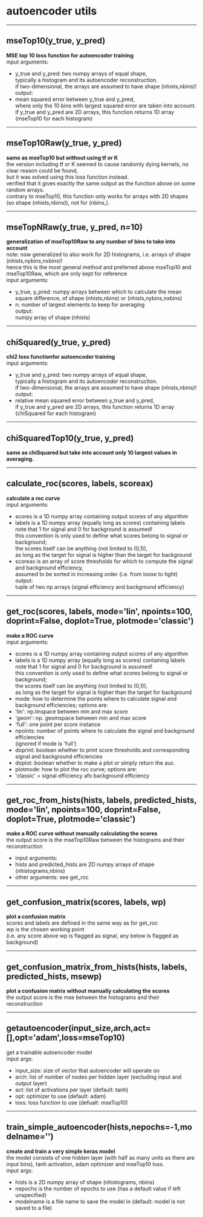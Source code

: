 # autoencoder utils  
  
- - -    
## mseTop10(y\_true, y\_pred)  
**MSE top 10 loss function for autoencoder training**  
input arguments:  
- y\_true and y\_pred: two numpy arrays of equal shape,  
typically a histogram and its autoencoder reconstruction.  
if two-dimensional, the arrays are assumed to have shape (nhists,nbins)!  
output:  
- mean squared error between y\_true and y\_pred,  
where only the 10 bins with largest squared error are taken into account.  
if y\_true and y\_pred are 2D arrays, this function returns 1D array (mseTop10 for each histogram)  
  
- - -    
## mseTop10Raw(y\_true, y\_pred)  
**same as mseTop10 but without using tf or K**  
the version including tf or K seemed to cause randomly dying kernels, no clear reason could be found,  
but it was solved using this loss function instead.  
verified that it gives exactly the same output as the function above on some random arrays.  
contrary to mseTop10, this function only works for arrays with 2D shapes (so shape (nhists,nbins)), not for (nbins,).  
  
- - -    
## mseTopNRaw(y\_true, y\_pred, n=10)  
**generalization of mseTop10Raw to any number of bins to take into account**  
note: now generalized to also work for 2D histograms, i.e. arrays of shape (nhists,nybins,nxbins)!  
hence this is the most general method and preferred above mseTop10 and mseTop10Raw, which are only kept for reference  
input arguments:  
- y\_true, y\_pred: numpy arrays between which to calculate the mean square difference, of shape (nhists,nbins) or (nhists,nybins,nxbins)  
- n: number of largest elements to keep for averaging  
output:  
numpy array of shape (nhists)  
  
- - -    
## chiSquared(y\_true, y\_pred)  
**chi2 loss functionfor autoencoder training**  
input arguments:  
- y\_true and y\_pred: two numpy arrays of equal shape,  
typically a histogram and its autoencoder reconstruction.  
if two-dimensional, the arrays are assumed to have shape (nhists,nbins)!  
output:  
- relative mean squared error between y\_true and y\_pred,  
if y\_true and y\_pred are 2D arrays, this function returns 1D array (chiSquared for each histogram)  
  
- - -    
## chiSquaredTop10(y\_true, y\_pred)  
**same as chiSquared but take into account only 10 largest values in averaging.**  
  
- - -    
## calculate\_roc(scores, labels, scoreax)  
**calculate a roc curve**  
input arguments:  
- scores is a 1D numpy array containing output scores of any algorithm  
- labels is a 1D numpy array (equally long as scores) containing labels  
note that 1 for signal and 0 for background is assumed!  
this convention is only used to define what scores belong to signal or background;  
the scores itself can be anything (not limited to (0,1)),  
as long as the target for signal is higher than the target for background  
- scoreax is an array of score thresholds for which to compute the signal and background efficiency,  
assumed to be sorted in increasing order (i.e. from loose to tight)  
output:  
tuple of two np arrays (signal efficiency and background efficiency)  
  
- - -    
## get\_roc(scores, labels, mode='lin', npoints=100, doprint=False, doplot=True, plotmode='classic')  
**make a ROC curve**  
input arguments:  
- scores is a 1D numpy array containing output scores of any algorithm  
- labels is a 1D numpy array (equally long as scores) containing labels  
note that 1 for signal and 0 for background is assumed!  
this convention is only used to define what scores belong to signal or background;  
the scores itself can be anything (not limited to (0,1)),  
as long as the target for signal is higher than the target for background  
- mode: how to determine the points where to calculate signal and background efficiencies; options are:  
- 'lin': np.linspace between min and max score  
- 'geom': np. geomspace between min and max score  
- 'full': one point per score instance  
- npoints: number of points where to calculate the signal and background efficiencies  
(ignored if mode is 'full')  
- doprint: boolean whether to print score thresholds and corresponding signal and background efficiencies  
- doplot: boolean whether to make a plot or simply return the auc.  
- plotmode: how to plot the roc curve; options are:  
- 'classic' = signal efficiency afo background efficiency  
  
- - -    
## get\_roc\_from\_hists(hists, labels, predicted\_hists, mode='lin', npoints=100, doprint=False, doplot=True, plotmode='classic')  
**make a ROC curve without manually calculating the scores**  
the output score is the mseTop10Raw between the histograms and their reconstruction  
- input arguments:  
- hists and predicted\_hists are 2D numpy arrays of shape (nhistograms,nbins)  
- other arguments: see get\_roc  
  
- - -    
## get\_confusion\_matrix(scores, labels, wp)  
**plot a confusion matrix**  
scores and labels are defined in the same way as for get\_roc  
wp is the chosen working point  
(i.e. any score above wp is flagged as signal, any below is flagged as background)  
  
- - -    
## get\_confusion\_matrix\_from\_hists(hists, labels, predicted\_hists, msewp)  
**plot a confusion matrix without manually calculating the scores**  
the output score is the mse between the histograms and their reconstruction  
  
- - -    
## getautoencoder(input\_size,arch,act=[],opt='adam',loss=mseTop10)  
get a trainable autoencoder model  
input args:  
- input\_size: size of vector that autoencoder will operate on  
- arch: list of number of nodes per hidden layer (excluding input and output layer)  
- act: list of activations per layer (default: tanh)  
- opt: optimizer to use (default: adam)  
- loss: loss function to use (defualt: mseTop10)  
  
- - -    
## train\_simple\_autoencoder(hists,nepochs=-1,modelname='')  
**create and train a very simple keras model**  
the model consists of one hidden layer (with half as many units as there are input bins), tanh activation, adam optimizer and mseTop10 loss.  
input args:  
- hists is a 2D numpy array of shape (nhistograms, nbins)  
- nepochs is the number of epochs to use (has a default value if left unspecified)  
- modelname is a file name to save the model in (default: model is not saved to a file)  
  
